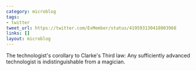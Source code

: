 ```yaml
---
category: microblog
tags:
- twitter
tweet_url: https://twitter.com/ExMember/status/419593130418003968
links: []
layout: microblog
---
```

The technologist's corollary to Clarke's Third law: Any sufficiently advanced technologist is indistinguishable from a magician.
